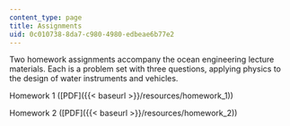 ```yaml
---
content_type: page
title: Assignments
uid: 0c010738-8da7-c980-4980-edbeae6b77e2
---
```


Two homework assignments accompany the ocean engineering lecture materials. Each is a problem set with three questions, applying physics to the design of water instruments and vehicles.

Homework 1 ([PDF]({{< baseurl >}}/resources/homework_1))

Homework 2 ([PDF]({{< baseurl >}}/resources/homework_2))
